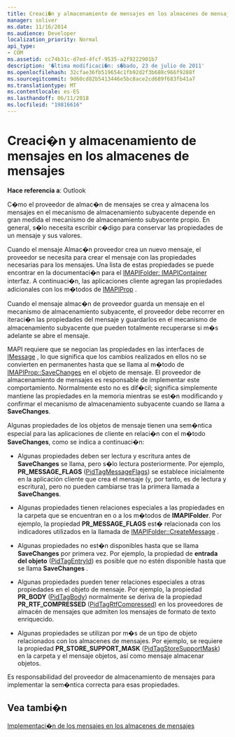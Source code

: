 ```yaml
---
title: Creaci�n y almacenamiento de mensajes en los almacenes de mensajes
manager: soliver
ms.date: 11/16/2014
ms.audience: Developer
localization_priority: Normal
api_type:
- COM
ms.assetid: cc74b31c-d7ed-4fcf-9535-a2f9222901b7
description: '�ltima modificaci�n: s�bado, 23 de julio de 2011'
ms.openlocfilehash: 32cfae36fb519654c1fb92d2f3b688c966f9288f
ms.sourcegitcommit: 9d60cd82b5413446e5bc8ace2cd689f683fb41a7
ms.translationtype: MT
ms.contentlocale: es-ES
ms.lasthandoff: 06/11/2018
ms.locfileid: "19816616"
---
```

# <a name="creating-and-storing-messages-in-message-stores"></a>Creaci�n y almacenamiento de mensajes en los almacenes de mensajes

  
  
**Hace referencia a**: Outlook 
  
C�mo el proveedor de almac�n de mensajes se crea y almacena los mensajes en el mecanismo de almacenamiento subyacente depende en gran medida el mecanismo de almacenamiento subyacente propio. En general, s�lo necesita escribir c�digo para conservar las propiedades de un mensaje y sus valores.
  
Cuando el mensaje Almac�n proveedor crea un nuevo mensaje, el proveedor se necesita para crear el mensaje con las propiedades necesarias para los mensajes. Una lista de estas propiedades se puede encontrar en la documentaci�n para el [IMAPIFolder: IMAPIContainer](imapifolderimapicontainer.md) interfaz. A continuaci�n, las aplicaciones cliente agregan las propiedades adicionales con los m�todos de [IMAPIProp](imapipropiunknown.md) . 
  
Cuando el mensaje almac�n de proveedor guarda un mensaje en el mecanismo de almacenamiento subyacente, el proveedor debe recorrer en iteraci�n las propiedades del mensaje y guardarlos en el mecanismo de almacenamiento subyacente que pueden totalmente recuperarse si m�s adelante se abre el mensaje.
  
MAPI requiere que se negocian las propiedades en las interfaces de [IMessage](imessageimapiprop.md) , lo que significa que los cambios realizados en ellos no se convierten en permanentes hasta que se llama al m�todo de [IMAPIProp::SaveChanges](imapiprop-savechanges.md) en el objeto de mensaje. El proveedor de almacenamiento de mensajes es responsable de implementar este comportamiento. Normalmente esto no es dif�cil; significa simplemente mantiene las propiedades en la memoria mientras se est�n modificando y confirmar el mecanismo de almacenamiento subyacente cuando se llama a **SaveChanges**. 
  
Algunas propiedades de los objetos de mensaje tienen una sem�ntica especial para las aplicaciones de cliente en relaci�n con el m�todo **SaveChanges**, como se indica a continuaci�n: 
  
- Algunas propiedades deben ser lectura y escritura antes de **SaveChanges** se llama, pero s�lo lectura posteriormente. Por ejemplo, **PR_MESSAGE_FLAGS** ([PidTagMessageFlags](pidtagmessageflags-canonical-property.md)) se establece inicialmente en la aplicación cliente que crea el mensaje (y, por tanto, es de lectura y escritura), pero no pueden cambiarse tras la primera llamada a **SaveChanges**.
    
- Algunas propiedades tienen relaciones especiales a las propiedades en la carpeta que se encuentran en o a los m�todos de **IMAPIFolder**. Por ejemplo, la propiedad **PR_MESSAGE_FLAGS** est� relacionada con los indicadores utilizados en la llamada de [IMAPIFolder::CreateMessage](imapifolder-createmessage.md) . 
    
- Algunas propiedades no est�n disponibles hasta que se llama **SaveChanges** por primera vez. Por ejemplo, la propiedad de **entrada del objeto** ([PidTagEntryId](pidtagentryid-canonical-property.md)) es posible que no estén disponible hasta que se llama **SaveChanges** . 
    
- Algunas propiedades pueden tener relaciones especiales a otras propiedades en el objeto de mensaje. Por ejemplo, la propiedad **PR_BODY** ([PidTagBody](pidtagbody-canonical-property.md)) normalmente se deriva de la propiedad **PR_RTF_COMPRESSED** ([PidTagRtfCompressed](pidtagrtfcompressed-canonical-property.md)) en los proveedores de almacén de mensajes que admiten los mensajes de formato de texto enriquecido.
    
- Algunas propiedades se utilizan por m�s de un tipo de objeto relacionados con los almacenes de mensajes. Por ejemplo, se requiere la propiedad **PR_STORE_SUPPORT_MASK** ([PidTagStoreSupportMask](pidtagstoresupportmask-canonical-property.md)) en la carpeta y el mensaje objetos, así como mensaje almacenar objetos.
    
Es responsabilidad del proveedor de almacenamiento de mensajes para implementar la sem�ntica correcta para esas propiedades.
  
## <a name="see-also"></a>Vea tambi�n



[Implementaci�n de los mensajes en los almacenes de mensajes](implementing-messages-in-message-stores.md)

